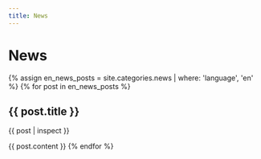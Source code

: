 ```yaml
---
title: News
---
```

# News

{% assign en_news_posts = site.categories.news | where: 'language', 'en' %}
{% for post in en_news_posts %}
## {{ post.title }}

{{ post | inspect }}

{{ post.content }}
{% endfor %}
